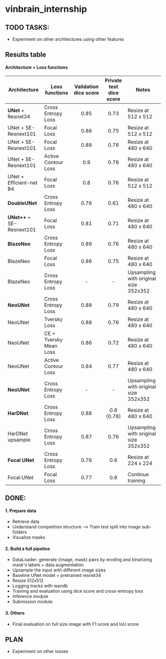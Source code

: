 # vinbrain_internship

## TODO TASKS:
- Experiment on other architectures using other features

## Results table
#### Architecture + Loss functions
Architecture | Loss functions | Validation dice score | Private test dice score | Notes
--- | --- | :---: | :---: | --- |
**UNet** + Resnet34 | Cross Entropy Loss | 0.85 | 0.73 | Resize at 512 x 512
UNet + SE-Resnext101 | Focal Loss | 0.86 | 0.75 | Resize at 512 x 512
UNet + SE-Resnext101 | Focal Loss | 0.88 | 0.78 | Resize at 480 x 640
UNet + SE-Resnext101 | Active Contour Loss | 0.9 | 0.78 | Resize at 480 x 640
UNet + Efficient-net B4 | Focal Loss | 0.8 | 0.76 | Resize at 512 x 512
**DoubleUNet** | Cross Entropy Loss| 0.76 | 0.61 | Resize at 480 x 640
**UNet++** + SE-Resnext101 | Focal Loss | 0.81 | 0.71 | Resize at 480 x 640
**BlazeNeo** | Cross Entropy Loss | 0.89 | 0.76 | Resize at 480 x 640
BlazeNeo | Focal Loss | 0.86 | 0.75 | Resize at 480 x 640
BlazeNeo | Cross Entropy Loss | - | - | Upsampling with original size 352x352
**NeoUNet** | Cross Entropy Loss | 0.88 | 0.79 | Resize at 480 x 640
NeoUNet | Tversky Loss | 0.88 | 0.76 | Resize at 480 x 640
NeoUNet | CE + Tversky Mean Loss| 0.86 | 0.72 | Resize at 480 x 640
NeoUNet | Active Contour Loss | 0.84 | 0.77 | Resize at 480 x 640
**NeoUNet** | Cross Entropy Loss | - | - | Upsampling with original size 352x352
**HarDNet** | Cross Entropy Loss | 0.88 | 0.8 (0.78) | Resize at 480 x 640
HarDNet upsample | Cross Entropy Loss | 0.87 | 0.76 | Upsampling with original size 352x352
**Focal UNet** | Cross Entropy Loss | 0.76 | 0.6 | Resize at 224 x 224
Focal UNet | Focal Loss | 0.77 | 0.6 | Continue training

## DONE:
#### 1. Prepare data
- Retrieve data 
- Understand competition structure —> Train test split into image sub-folders
- Visualize masks

#### 2. Build a full pipeline 
- DataLoader: generate {image, mask} pairs by eroding and binarizing mask's labels + data augmentation
- Upsample the input with different image sizes
- Baseline UNet model + pretrained resnet34
- Resize 512x512
- Logging tracks with wandb
- Training and evaluation using dice score and cross-entropy loss
- Inference module
- Submission module

#### 3. Others
- Final evaluation on full size image with F1 score and IoU score


## PLAN
- Experiment on other losses
